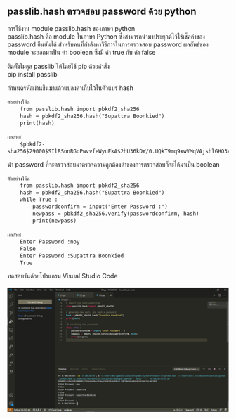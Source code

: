 ## passlib.hash ตรวจสอบ password ด้วย python <br>

การใช้งาน module passlib.hash ของภาษา python <br>
passlib.hash คือ module ในภาษา Python ซึ่งสามารถนำมาประยุกต์ไว้ใช้เช็คค่าของ password ยืนยันได้ สำหรับคนที่กำลังหาวิธีการในการตรวจสอบ password ผลลัพธ์ของ module 
จะออกมาเป็น ค่า boolean ซึ่งมี ค่า true กับ ค่า false  <br>

ติดตั้งโมดูล passlib ได้โดยใช้ pip ด้วยคำสั่ง <br>
pip install passlib <br>

กำหนดรหัสผ่านขึ้นมาแล้วแปลงค่าเก็บไว้ในตัวแปร hash <br>

    ตัวอย่างโค้ด     
        from passlib.hash import pbkdf2_sha256
        hash = pbkdf2_sha256.hash("Supattra Boonkied")
        print(hash)
  
    ผลลัพธ์
        $pbkdf2-sha256$29000$SIlRSonRGoPwvvfeWyuFkA$2hU36kDW/0.UQkT9mq9xwVMqVAjshlGHO3VLGmESMrk
   
นำ password ที่จะตรวจสอบมาตรวจความถูกต้องค่าของการตรวจสอบก็จะได้มาเป็น boolean

    ตัวอย่างโค้ด     
        from passlib.hash import pbkdf2_sha256
        hash = pbkdf2_sha256.hash("Supattra Boonkied")       
        while True :
            passwordconfirm = input("Enter Password :")
            newpass = pbkdf2_sha256.verify(passwordconfirm, hash)
            print(newpass)
  
    ผลลัพธ์
        Enter Password :noy
        False
        Enter Password :Supattra Boonkied
        True
        
ทดสอบรันด้วยโปรแกรม Visual Studio Code <br>
<br>
<img src="passlib.png" class="sp sq fg ev er ix w c"> <br>

